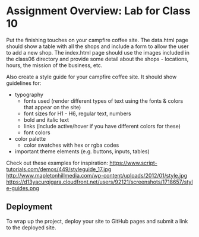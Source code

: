# Assignment Overview: Lab for Class 10

Put the finishing touches on your campfire coffee site. The data.html page should show a table with all the shops and include a form to allow the user to add a new shop. The index.html page should use the images included in the class06 directory and provide some detail about the shops - locations, hours, the mission of the business, etc.

Also create a style guide for your campfire coffee site. It should show guidelines for:
- typography
  - fonts used (render different types of text using the fonts & colors that appear on the site)
  - font sizes for H1 - H6, regular text, numbers
  - bold and italic text
  - links (include active/hover if you have different colors for these)
  - font colors
- color palette
  - color swatches with hex or rgba codes
- important theme elements (e.g. buttons, inputs, tables)

Check out these examples for inspiration:
https://www.script-tutorials.com/demos/449/styleguide_17.jpg
http://www.mapletonhillmedia.com/wp-content/uploads/2012/01/style.jpg
https://d13yacurqjgara.cloudfront.net/users/92121/screenshots/1718657/style-guides.png

## Deployment
To wrap up the project, deploy your site to GitHub pages and submit a link to the deployed site.
